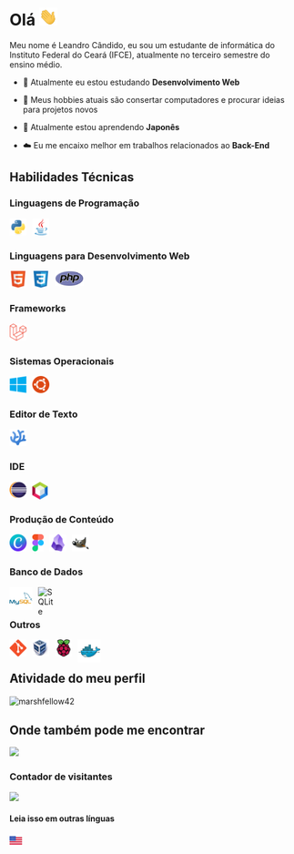 # Olá <img width="32px" src="Assets/wave.gif" />
Meu nome é Leandro Cândido, eu sou um estudante de informática do Instituto Federal do Ceará (IFCE), atualmente no terceiro semestre do ensino médio.

- 🔭 Atualmente eu estou estudando **Desenvolvimento Web**

- 💬 Meus hobbies atuais são consertar computadores e procurar ideias para projetos novos

- 🌱 Atualmente estou aprendendo **Japonês**

- ☁️ Eu me encaixo melhor em trabalhos relacionados ao **Back-End** 

## Habilidades Técnicas

### Linguagens de Programação
<img align="left" title="Python" width="30px" style="padding-right:10px;" src="Assets/python-original.svg" />
<img align="left" title="Java" width="30px" style="padding-right:10px;" src="Assets/java-original.svg"/>

<br/>

#

### Linguagens para Desenvolvimento Web
<img align="left" title="HTML" width="30px" style="padding-right:10px;" src="Assets/html5-original.svg" />
<img align="left" title="CSS" width="30px" style="padding-right:10px;" src="Assets/css3-original.svg" />
<img align="left" title="PHP" width="50px" style="padding-right:10px;" src="Assets/PHP-logo.svg" />

<br/>

#

### Frameworks
<img align="left" title="Laravel" width="30px" style="padding-right:10px;" src="Assets/laravel-original.svg" />

<br/>

#

### Sistemas Operacionais
<img align="left" title="Windows" width="30px" style="padding-right:10px;" src="Assets/windows8-original.svg" />
<img align="left" title="Ubuntu" width="30px" style="padding-right:10px;" src="Assets/ubuntu-4-logo-svg-vector.svg" />

<br/>

#

### Editor de Texto
<img align="left" title="VSCodium" width="30px" style="padding-right:10px;" src="Assets/paulo22s.png" />

<br/>

#

### IDE
<img align="left" title="Eclipse" width="30px" style="padding-right:10px;" src="Assets/NicePng_eclipse-png_2648074.png" />
<img align="left" title="Netbeans" width="27px" style="padding-right:10px;" src="Assets/Apache_NetBeans_Logo.svg" />

<br/>

#

### Produção de Conteúdo
<img align="left" title="Canva" width="30px" style="padding-right:10px;" src="Assets/Canva_icon_2021.svg" />
<img align="left" title="Figma" width="20px" style="padding-right:10px;" src="Assets/Figma-logo.svg" />
<img align="left" title="Obsidian" width="30px" style="padding-right:10px;" src="Assets/2023_Obsidian_logo.svg" />
<img align="left" title="GIMP" width="30px" style="padding-right:10px;" src="Assets/The_GIMP_icon_-_gnome.svg" />

<br/>

#

### Banco de Dados
<img align="left" title="MySql" width="40px" style="padding-right:10px;" src="Assets/mysql-original-wordmark.svg" />
<img align="left" title="SQLite" width="30px" style="padding-right:10px;" src="Assets/Sqlite-square-icon.svg" />

<br/>

#

### Outros
<img align="left" title="Git" width="30px" style="padding-right:10px;" src="Assets/git-original.svg" />
<img align="left" title="VirtualBox" width="30px" style="padding-right:10px;" src="Assets/Virtualbox_logo.png" />
<img align="left" title="Raspberry Pi" width="30px" style="padding-right:10px;" src="Assets/raspberrypi-original.svg" />
<img align="left" title="Docker" width="40px" style="padding-right:10px;" src="Assets/docker-original.svg" />
<br/>

<!--

#

### O que eu quero aprender
<img align="left" title="Rust" width="38px" style="padding-right:10px;" src="Assets/rust-logo-512x512.png" />
<img align="left" title="C++" width="35px" style="padding-right:10px;" src="Assets/cplusplus-original.svg" />
<img align="left" title="Kotlin" width="30px" style="padding-right:10px;" src="Assets/Kotlin_Icon.svg" />

<br/>

-->

#

## Atividade do meu perfil
<p><img align="center" src="https://github-readme-stats.vercel.app/api?username=marshfellow42&show_icons=true&locale=pt-br&theme=algolia&hide_border=true" alt="marshfellow42" /></p>

## Onde também pode me encontrar
<div align="left">
<a href="mailto:leandrocandido6@protonmail.com"> <img src="https://img.shields.io/badge/ProtonMail-8B89CC?style=for-the-badge&logo=protonmail&logoColor=white" style="padding-right:10px" ></a> 
</div>

### Contador de visitantes
![](https://komarev.com/ghpvc/?username=marshfellow42&style=flat-square&label=Vizualizações+do+perfil)

#### Leia isso em outras línguas
<kbd>[<img title="Inglês" src="Assets/usa.png" width="22">](Translations/README_en.md)</kbd>
